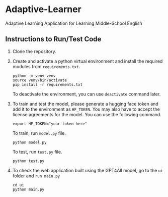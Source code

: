 # Adaptive-Learner
Adaptive Learning Application for Learning Middle-School English

## Instructions to Run/Test Code
1. Clone the repository.
2. Create and activate a python virtual environment and install the required modules from `requirements.txt`.

   ```
   python -m venv venv
   source venv/bin/activate
   pip install -r requirements.txt
   ```
   To deactivate the environment, you can use `deactivate` command later.

4. To train and test the model, please generate a hugging face token and add it to the environment as `HF_TOKEN`. You may also have to accept the license agreements for the model. 
You can use the following command.
   ```
   export HF_TOKEN="your-token-here"
   ```
   To train, run `model.py` file. 
   ```
   python model.py
   ```
   To test, run `test.py` file.
   ```
   python test.py
   ```
   
5. To check the web application built using the GPT4All model, go to the `ui` folder and `run main.py`

   ```
   cd ui
   python main.py
   ```
